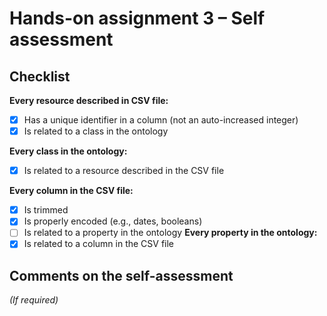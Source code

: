 # Hands-on assignment 3 – Self assessment

## Checklist

**Every resource described in CSV file:**

- [x] Has a unique identifier in a column (not an auto-increased integer)
- [x] Is related to a class in the ontology

**Every class in the ontology:**

- [x] Is related to a resource described in the CSV file

**Every column in the CSV file:**

- [x] Is trimmed
- [x] Is properly encoded (e.g., dates, booleans)
- [ ] Is related to a property in the ontology
**Every property in the ontology:**
- [x] Is related to a column in the CSV file

## Comments on the self-assessment
_(If required)_
